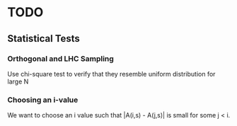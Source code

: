 # TODO

## Statistical Tests
### Orthogonal and LHC Sampling
Use chi-square test to verify that they resemble uniform distribution for large N
### Choosing an i-value 
We want to choose an i value such that |A(i,s) - A(j,s)| is small
for some j < i.

